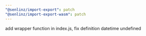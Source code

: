 ```yaml
---
"@senlinz/import-export": patch
"@senlinz/import-export-wasm": patch
---
```


add wrapper function in index.js, fix definition datetime undefined
